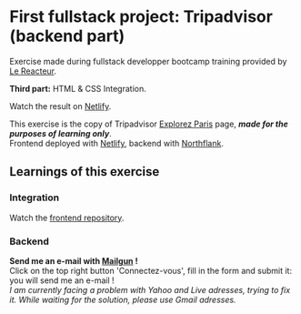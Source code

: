 # First fullstack project: Tripadvisor (backend part)

Exercise made during fullstack developper bootcamp training provided by [Le Reacteur](https://www.lereacteur.io/).

**Third part:** HTML & CSS Integration.

Watch the result on [Netlify](https://boisterous-crisp-296a6b.netlify.app/).

This exercise is the copy of Tripadvisor [Explorez Paris](https://www.tripadvisor.fr/Tourism-g187147-Paris_Ile_de_France-Vacations.html) page, ***made for the purposes of learning only***.  
Frontend deployed with [Netlify](https://www.netlify.com/), backend with [Northflank](https://northflank.com/).

## Learnings of this exercise

### Integration

Watch the [frontend repository](https://github.com/bc-vsgd/tripadvisor-fullstack-front).

### Backend

**Send me an e-mail with [Mailgun](https://www.mailgun.com/?gclid=CjwKCAiAvoqsBhB9EiwA9XTWGT0MPXG8IPZH5kbTH1FudQ3tIVnOZMosZZsJ5Et9CzQ2T2dTrmbyYhoCNjAQAvD_BwE) !**  
 Click on the top right button 'Connectez-vous', fill in the form and submit it: you will send me an e-mail !  
 _I am currently facing a problem with Yahoo and Live adresses, trying to fix it. While waiting for the solution, please use Gmail adresses._
